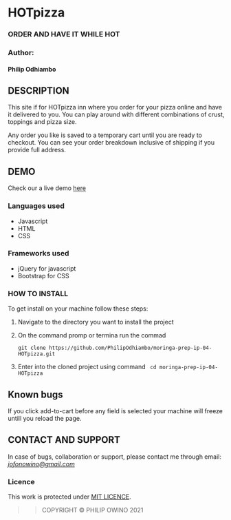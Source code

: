 # HOTpizza
###   ORDER AND HAVE IT WHILE HOT

### Author:
#### Philip Odhiambo


## DESCRIPTION
This site if for HOTpizza inn where you order for your pizza online and have it delivered to you. You can play around with different combinations of crust, toppings and pizza size.

Any order you like is saved to a temporary cart until you are ready to checkout. You can see your order breakdown inclusive of shipping if you provide full address.

## DEMO
Check our a live demo [here](https://philipodhiambo.github.io/moringa-prep-ip-04-HOTpizza/index.html#order-page)

### Languages used

- Javascript
- HTML
- CSS

### Frameworks used

- jQuery for javascript
- Bootstrap for CSS


### HOW TO INSTALL

To get install on your machine follow these steps:
1. Navigate to the directory you want to install the project
1. On the command promp or termina run the commad

    ```
    git clone https://github.com/PhilipOdhiambo/moringa-prep-ip-04-HOTpizza.git
    ```
1. Enter into the cloned project using command `` cd moringa-prep-ip-04-HOTpizza``

## Known bugs

If you click add-to-cart before any field is selected your machine will freeze untill you reload the page.

## CONTACT AND SUPPORT
In case of bugs, collaboration or support, please contact me through email: *jofonowino@gmail.com*

### Licence

This work is protected under [MIT LICENCE](LICENSE).

>>COPYRIGHT &copy; PHILIP OWINO 2021